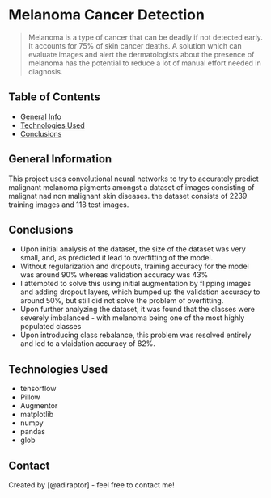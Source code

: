 # Melanoma Cancer Detection
> Melanoma is a type of cancer that can be deadly if not detected early. It accounts for 75% of skin cancer deaths. A solution which can evaluate images and alert the dermatologists about the presence of melanoma has the potential to reduce a lot of manual effort needed in diagnosis.


## Table of Contents
* [General Info](#general-information)
* [Technologies Used](#technologies-used)
* [Conclusions](#conclusions)

## General Information
This project uses convolutional neural networks to try to accurately predict malignant melanoma pigments amongst a dataset of images consisting of malignat nad non malignant skin diseases. the dataset consists of 2239 training images and 118 test images.


## Conclusions
- Upon initial analysis of the dataset, the size of the dataset was very small, and, as predicted it lead to overfitting of the model.
- Without regularization and dropouts, training accuracy for the model was around 90% whereas validation accuracy was 43%
- I attempted to solve this using initial augmentation by flipping images and adding dropout layers, which bumped up the validation accuracy to around 50%, but still did not solve the problem of overfitting.
- Upon further analyzing the dataset, it was found that the classes were severely imbalanced - with melanoma being one of the most highly populated classes
- Upon introducing class rebalance, this problem was resolved entirely and led to a vlaidation accuracy of 82%.



## Technologies Used
- tensorflow
- Pillow
- Augmentor
- matplotlib
- numpy
- pandas
- glob

## Contact
Created by [@adiraptor] - feel free to contact me!

<!-- ## License -->
<!-- This project is open source and available under the [Apache 2.0 License](). -->